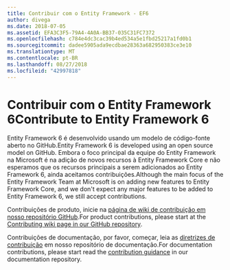 ```yaml
---
title: Contribuir com o Entity Framework - EF6
author: divega
ms.date: 2018-07-05
ms.assetid: EFA3C3F5-79A4-4A0A-BB37-035C31FC7372
ms.openlocfilehash: c784e4dc3cac39b4ed534a5e1fbd25217a1fd0b1
ms.sourcegitcommit: dadee5905ada9ecdbae28363a682950383ce3e10
ms.translationtype: MT
ms.contentlocale: pt-BR
ms.lasthandoff: 08/27/2018
ms.locfileid: "42997818"
---
```

# <a name="contribute-to-entity-framework-6"></a><span data-ttu-id="86d38-102">Contribuir com o Entity Framework 6</span><span class="sxs-lookup"><span data-stu-id="86d38-102">Contribute to Entity Framework 6</span></span>
<span data-ttu-id="86d38-103">Entity Framework 6 é desenvolvido usando um modelo de código-fonte aberto no GitHub.</span><span class="sxs-lookup"><span data-stu-id="86d38-103">Entity Framework 6 is developed using an open source model on GitHub.</span></span> <span data-ttu-id="86d38-104">Embora o foco principal da equipe do Entity Framework na Microsoft é na adição de novos recursos à Entity Framework Core e não esperamos que os recursos principais a serem adicionados ao Entity Framework 6, ainda aceitamos contribuições.</span><span class="sxs-lookup"><span data-stu-id="86d38-104">Although the main focus of the Entity Framework Team at Microsoft is on adding new features to Entity Framework Core, and we don't expect any major features to be added to Entity Framework 6, we still accept contributions.</span></span>

<span data-ttu-id="86d38-105">Contribuições de produto, inicie na [página de wiki de contribuição em nosso repositório GitHub](https://github.com/aspnet/EntityFramework6/wiki/Contributing).</span><span class="sxs-lookup"><span data-stu-id="86d38-105">For product contributions, please start at the [Contributing wiki page in our GitHub repository](https://github.com/aspnet/EntityFramework6/wiki/Contributing).</span></span>

<span data-ttu-id="86d38-106">Contribuições de documentação, por favor, começar, leia as [diretrizes de contribuição](https://github.com/aspnet/EntityFramework.Docs/blob/master/CONTRIBUTING.md) em nosso repositório de documentação.</span><span class="sxs-lookup"><span data-stu-id="86d38-106">For documentation contributions, please start read the [contribution guidance](https://github.com/aspnet/EntityFramework.Docs/blob/master/CONTRIBUTING.md) in our documentation repository.</span></span>
